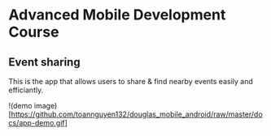 # Advanced Mobile Development Course

## Event sharing

This is the app that allows users to share & find nearby events easily and efficiantly.


!(demo image)[https://github.com/toannguyen132/douglas_mobile_android/raw/master/docs/app-demo.gif]

